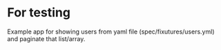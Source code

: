 # For testing #

Example app for showing users from yaml file (spec/fixutures/users.yml) 
and paginate that list/array. 

